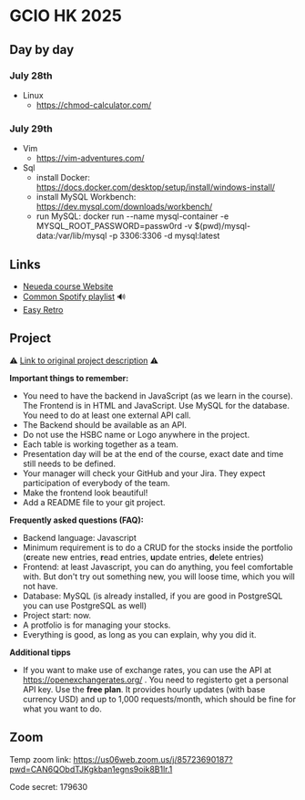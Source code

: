 # GCIO HK 2025

## Day by day
### July 28th
 - Linux
   - https://chmod-calculator.com/ 
### July 29th
 - Vim
   - https://vim-adventures.com/
 - Sql
   - install Docker: https://docs.docker.com/desktop/setup/install/windows-install/
   - install MySQL Workbench: https://dev.mysql.com/downloads/workbench/
   - run MySQL: docker run --name mysql-container -e MYSQL_ROOT_PASSWORD=passw0rd -v $(pwd)/mysql-data:/var/lib/mysql -p 3306:3306 -d mysql:latest

## Links 
-  [Neueda course Website](https://learn.neueda.com/4239)   
-  [Common Spotify playlist](https://open.spotify.com/playlist/7EA4a7jOSSmvj0SVL0ps52?si=6d64b77c32d04df4&pt=e71c1289a53714ca67f46cb34b703a7f) 🔊
-  [Easy Retro](https://easyretro.io/publicboard/NTDqkkm6utgJFD9cdBrdb4sI6n72/5a6d290a-715b-4c3c-905f-d613aa1dc7ac?list=false)

## Project
⚠️ [Link to original project description](project_description.md) ⚠️

**Important things to remember:**
- You need to have the backend in JavaScript (as we learn in the course). The Frontend is in HTML and JavaScript. Use MySQL for the database. You need to do at least one external API call.
- The Backend should be available as an API.
- Do not use the HSBC name or Logo anywhere in the project.
- Each table is working together as a team.
- Presentation day will be at the end of the course, exact date and time still needs to be defined.
- Your manager will check your GitHub and your Jira. They expect participation of everybody of the team.
- Make the frontend look beautiful!
- Add a README file to your git project.

**Frequently asked questions (FAQ):**
- Backend language: Javascript
- Minimum requirement is to do a CRUD for the stocks inside the portfolio (**c**reate new entries, **r**ead entries, **u**pdate entries, **d**elete entries)
- Frontend: at least Javascript, you can do anything, you feel comfortable with. But don't try out something new, you will loose time, which you will not have.
- Database: MySQL (is already installed, if you are good in PostgreSQL you can use PostgreSQL as well)
- Project start: now.
- A protfolio is for managing your stocks.
- Everything is good, as long as you can explain, why you did it.

**Additional tipps**
- If you want to make use of exchange rates, you can use the API at https://openexchangerates.org/ . You need to registerto get a personal API key. Use the **free plan**. It provides hourly updates (with base currency USD) and up to 1,000 requests/month, which should be fine for what you want to do.

## Zoom
Temp zoom link:
https://us06web.zoom.us/j/85723690187?pwd=CAN6QObdTJKgkban1egns9oik8B1lr.1

Code secret: 179630

